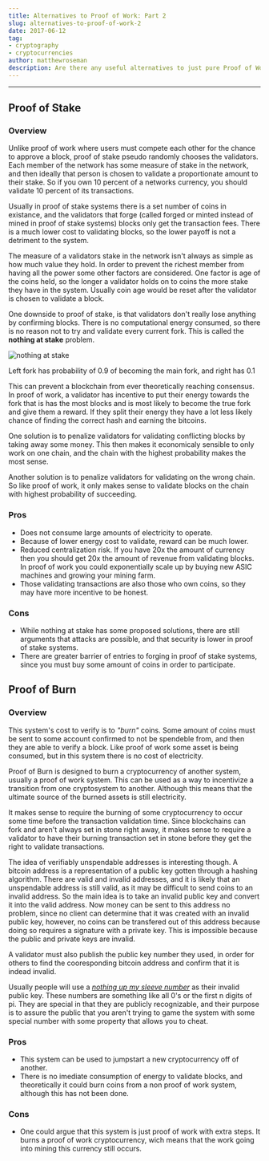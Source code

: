 ```yaml
---
title: Alternatives to Proof of Work: Part 2
slug: alternatives-to-proof-of-work-2
date: 2017-06-12
tag:
- cryptography
- cryptocurrencies
author: matthewroseman
description: Are there any useful alternatives to just pure Proof of Work in blockchain consensus
---
```


---

## Proof of Stake

### Overview

Unlike proof of work where users must compete each other for the chance to approve a block, proof of stake pseudo
randomly chooses the validators. Each member of the network has some measure of stake in the network, and then ideally
that person is chosen to validate a proportionate amount to their stake. So if you own 10 percent of a networks
currency, you should validate 10 percent of its transactions.

Usually in proof of stake systems there is a set number of coins in existance, and the validators that forge (called
forged or minted instead of mined in proof of stake systems) blocks only get the transaction fees. There is a much lower
cost to validating blocks, so the lower payoff is not a detriment to the system.

The measure of a validators stake in the network isn't always as simple as how much value they hold. In order to prevent
the richest member from having all the power some other factors are considered. One factor is age of the coins held, so
the longer a validator holds on to coins the more stake they have in the system. Usually coin age would be reset after
the validator is chosen to validate a block.

One downside to proof of stake, is that validators don't really lose anything by confirming blocks. There is no
computational energy consumed, so there is no reason not to try and validate every current fork. This is called the
**nothing at stake** problem.

![nothing at stake]({{site.url}}/assets/images/nothing-at-stake.png)
<figcaption class="caption">Left fork has probability of 0.9 of becoming the main fork, and right has 0.1</figcaption>

This can prevent a blockchain from ever theoretically reaching consensus. In proof of work, a validator has incentive to
put their energy towards the fork that is has the most blocks and is most likely to become the true fork and give them a
reward. If they split their energy they have a lot less likely chance of finding the correct hash and earning the
bitcoins.

One solution is to penalize validators for validating conflicting blocks by taking away some money. This then makes it
economicaly sensible to only work on one chain, and the chain with the highest probability makes the most sense.

Another solution is to penalize validators for validating on the wrong chain. So like proof of work, it only makes sense
to validate blocks on the chain with highest probability of succeeding.

### Pros

- Does not consume large amounts of electricity to operate.
- Because of lower energy cost to validate, reward can be much lower.
- Reduced centralization risk. If you have 20x the amount of currency then you should get 20x the amount of revenue from
validating blocks. In proof of work you could exponentially scale up by buying new ASIC machines and growing your mining
farm.
- Those validating transactions are also those who own coins, so they may have more incentive to be honest.

### Cons

- While nothing at stake has some proposed solutions, there are still arguments that attacks are possible, and that
security is lower in proof of stake systems.  
- There are greater barrier of entries to forging in proof of stake systems, since you must buy some amount of coins in
order to participate.

## Proof of Burn

### Overview

This system's cost to verify is to *"burn"* coins. Some amount of coins must be sent to some account confirmed to not be
spendeble from, and then they are able to verify a block. Like proof of work some asset is being consumed, but in this
system there is no cost of electricity.

Proof of Burn is designed to burn a cryptocurrency of another system, usually a proof of work system. This can be used
as a way to incentivize a transition from one cryptosystem to another. Although this means that the ultimate source of
the burned assets is still electricity.

It makes sense to require the burning of some cryptocurrency to occur some time before the transaction validation time.
Since blockchains can fork and aren't always set in stone right away, it makes sense to require a validator to have
their burning transaction set in stone before they get the right to validate transactions.

The idea of verifiably unspendable addresses is interesting though. A bitcoin address is a representation of a public
key gotten through a hashing algorithm. There are valid and invalid addresses, and it is likely that an unspendable
address is still valid, as it may be difficult to send coins to an invalid address. So the main idea is to take an
invalid public key and convert it into the valid address. Now money can be sent to this address no problem, since no
client can determine that it was created with an invalid public key, however, no coins can be transfered out of this
address because doing so requires a signature with a private key. This is impossible because the public and private keys
are invalid.

A validator must also publish the public key number they used, in order for others to find the cooresponding bitcoin
address and confirm that it is indead invalid.

Usually people will use a [*nothing up my sleeve number*](https://en.wikipedia.org/wiki/Nothing_up_my_sleeve_number) as
their invalid public key. These numbers are something like all 0's or the first n digits of pi. They are special in that
they are publicly recognizable, and their purpose is to assure the public that you aren't trying to game the system with
some special number with some property that allows you to cheat.

### Pros
- This system can be used to jumpstart a new cryptocurrency off of another.
- There is no imediate consumption of energy to validate blocks, and theoretically it could burn coins from a non
proof of work system, although this has not been done.

### Cons
- One could argue that this system is just proof of work with extra steps. It burns a proof of work cryptocurrency, wich
means that the work going into mining this currency still occurs.

